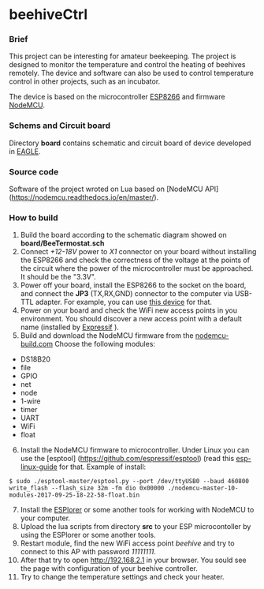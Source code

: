 # beehiveCtrl


### Brief
This project can be interesting for amateur beekeeping. The project is designed to monitor the temperature and control the heating of beehives remotely. The device and software can also be used to control temperature control in other projects, such as an incubator.

The device is based on the microcontroller [ESP8266](http://www.esp8266.com) and firmware [NodeMCU](https://en.wikipedia.org/wiki/NodeMCU).


### Schems and Circuit board
Directory **board** contains schematic and circuit board of device developed in [EAGLE](https://www.autodesk.com/products/eagle/overview). 



### Source code
Software of the project wroted on Lua based on [NodeMCU API] (https://nodemcu.readthedocs.io/en/master/).


### How to build
1. Build the board according to the schematic diagram showed on **board/BeeTermostat.sch**
2. Connect *+12-18V* power to *X1* connector on your board without installing the ESP8266 and check the correctness of the voltage at the points of the circuit where the power of the microcontroller must be approached. It should be the "3.3V".
3. Power off your board, install the ESP8266 to the socket on the board, and connect the **JP3** (TX,RX,GND) connector to the computer via USB-TTL adapter. For example, you can use [this device](http://www.instructables.com/id/USB-to-TTL-Converter-PL2303HX/) for that.
4. Power on your board and check the WiFi new access points in you environment. You should discover a new access point with a default name (installed by [Expressif](https://www.espressif.com/) ).
5. Build and download the NodeMCU firmware from the [nodemcu-build.com](https://nodemcu-build.com/) Choose the following modules:
 - DS18B20
 - file
 - GPIO
 - net
 - node
 - 1-wire
 - timer
 - UART
 - WiFi
 - float

6. Install the NodeMCU firmware to microcontroller. Under Linux you can use the [esptool] (https://github.com/espressif/esptool) (read this [esp-linux-guide](http://www.whatimade.today/flashing-the-nodemcu-firmware-on-the-esp8266-linux-guide/) for that. Example of install:
```
$ sudo ./esptool-master/esptool.py --port /dev/ttyUSB0 --baud 460800 write_flash --flash_size 32m -fm dio 0x00000 ./nodemcu-master-10-modules-2017-09-25-18-22-58-float.bin
```

7. Install the [ESPlorer](https://esp8266.ru/esplorer/) or some another tools for working with NodeMCU to your computer.
8. Upload the lua scripts from directory **src** to your ESP microcontoller by using the ESPlorer or some another tools.
9. Restart module, find the new WiFi access point *beehive* and try to connect to this AP with password *11111111*.
10. After that try to open http://192.168.2.1 in your browser. You sould see the page with configuration of your beehive controller.
11. Try to change the temperature settings and check your heater.




